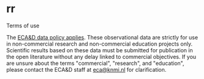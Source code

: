 rr
==

Terms of use
	
The [ECA&D data policy applies](http://eca.knmi.nl/documents/ECAD_datapolicy.pdf). These observational data are strictly for use in non-commercial research and non-commercial education projects only. Scientific results based on these data must be submitted for publication in the open literature without any delay linked to commercial objectives. If you are unsure about the terms "commercial", "research", and "education", please contact the ECA&D staff at eca@knmi.nl for clarification.
